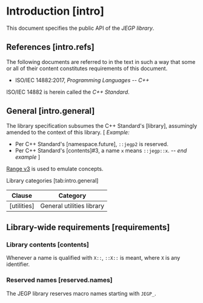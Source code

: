 # Introduction                                                           [intro]

This document specifies the public API of the _JEGP library_.

## References                                                       [intro.refs]

The following documents are referred to in the text
in such a way that some or all of their content
constitutes requirements of this document.

- ISO/IEC 14882:2017, _Programming Languages -- C++_

ISO/IEC 14882 is herein called the _C++ Standard_.

## General                                                       [intro.general]

The library specification subsumes the C++ Standard's [library],
assumingly amended to the context of this library.
[ _Example:_
- Per C++ Standard's [namespace.future], `::jegp2` is reserved.
- Per C++ Standard's [contents]#3, a name `x` means `::jegp::x`.
-- _end example_ ]

[Range v3] is used to emulate concepts.

[Range v3]: https://github.com/ericniebler/range-v3

   Library categories      [tab:intro.general]

   | Clause      | Category                  |
   | ----------- | ------------------------- |
   | [utilities] | General utilities library |

## Library-wide requirements                                      [requirements]

### Library contents                                                  [contents]

Whenever a name is qualified with `X::`,
`::X::` is meant,
where `X` is any identifier.

### Reserved names                                              [reserved.names]

The JEGP library reserves macro names starting with `JEGP_`.
